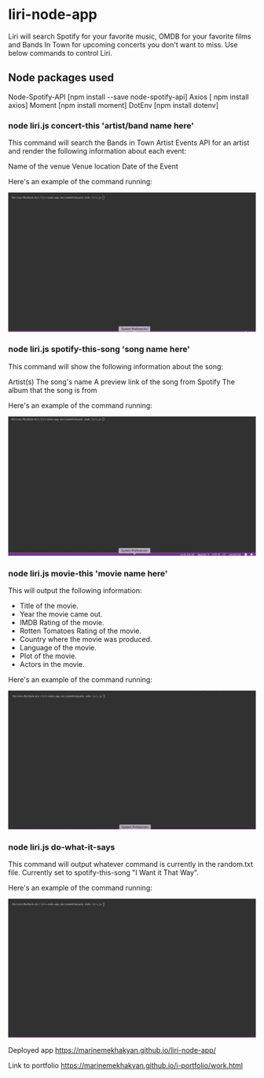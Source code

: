 # liri-node-app

Liri will search Spotify for your favorite music, OMDB for your favorite films and Bands In Town for upcoming concerts you don't want to miss. Use below commands to control Liri.

## Node packages used

Node-Spotify-API [npm install --save node-spotify-api]
Axios [ npm install axios]
Moment [npm install moment]
DotEnv [npm install dotenv]

### node liri.js concert-this 'artist/band name here'

This command will search the Bands in Town Artist Events API for an artist and render the following information about each event:

Name of the venue
Venue location
Date of the Event

Here's an example of the command running:

![](https://raw.githubusercontent.com/marinemekhakyan/liri-node-app/master/screenshots/concert-this.gif)

### node liri.js spotify-this-song 'song name here'

This command will show the following information about the song:

Artist(s)
The song's name
A preview link of the song from Spotify
The album that the song is from

Here's an example of the command running:

![](https://raw.githubusercontent.com/marinemekhakyan/liri-node-app/master/screenshots/spotify-this-song.gif)

### node liri.js movie-this 'movie name here'

This will output the following information:

* Title of the movie.
* Year the movie came out.
* IMDB Rating of the movie.
* Rotten Tomatoes Rating of the movie.
* Country where the movie was produced.
* Language of the movie.
* Plot of the movie.
* Actors in the movie.

Here's an example of the command running:

![](https://raw.githubusercontent.com/marinemekhakyan/liri-node-app/master/screenshots/movie-this.gif)

### node liri.js do-what-it-says

This command will output whatever command is currently in the random.txt file. Currently set to spotify-this-song "I Want it That Way". 

Here's an example of the command running:

![](https://raw.githubusercontent.com/marinemekhakyan/liri-node-app/master/screenshots/do-what-it-says.gif)

Deployed app https://marinemekhakyan.github.io/liri-node-app/

Link to portfolio https://marinemekhakyan.github.io/i-portfolio/work.html



